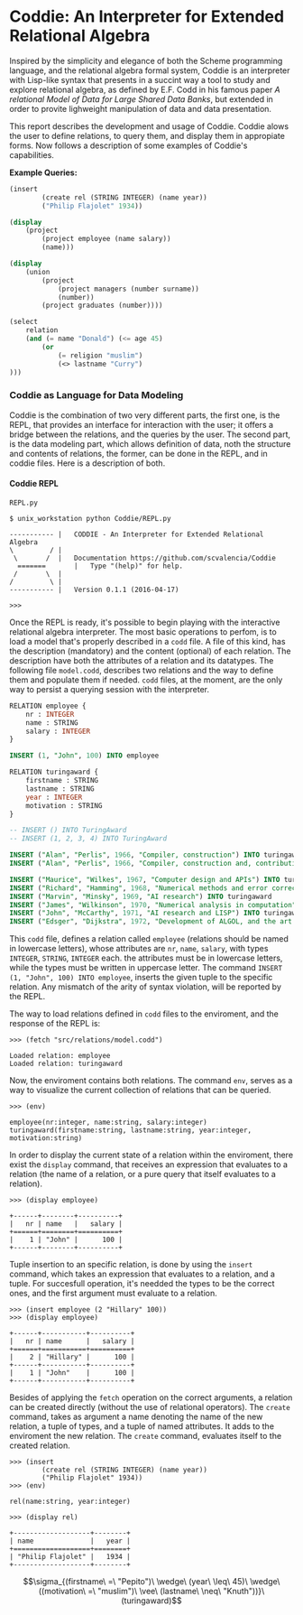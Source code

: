 # Coddie: An Interpreter for Extended Relational Algebra

Inspired by the simplicity and elegance of both the Scheme programming language, and the relational algebra formal system, Coddie is an interpreter with Lisp-like syntax that presents in a succint way a tool to study and explore relational algebra, as defined by E.F. Codd in his famous paper *A relational Model of Data for Large Shared Data Banks*, but extended in order to provite lighweight manipulation of data and data presentation.

This report describes the development and usage of Coddie. Coddie alows the user to define relations, to query them, and display them in appropiate forms. Now follows a description of  some examples of Coddie's capabilities.

**Example Queries:**

```scheme
(insert            
		(create rel (STRING INTEGER) (name year))
		("Philip Flajolet" 1934))

(display 
	(project 
		(project employee (name salary)) 
		(name)))

(display 
	(union 
		(project 
			(project managers (number surname)) 
			(number)) 
		(project graduates (number))))

(select 
	relation 
	(and (= name "Donald") (<= age 45) 
		(or 
			(= religion "muslim") 
			(<> lastname "Curry")
)))
```

### Coddie as Language for Data Modeling

Coddie is the combination of two very different parts, the first one, is the REPL, that provides an interface for interaction with the user; it offers a bridge between the relations, and the queries by the user. The second part, is the data modeling part, which allows definition of data, noth the structure and contents of relations, the former, can be done in the REPL, and in coddie files. Here is a description of both.

#### Coddie REPL

`REPL.py`

```
$ unix_workstation python Coddie/REPL.py

-----------	|	CODDIE - An Interpreter for Extended Relational Algebra
\         /	|	
 \       /	|	Documentation https://github.com/scvalencia/Coddie
  =======       |	Type "(help)" for help.
 /       \	|	
/         \	|	
-----------	|	Version 0.1.1 (2016-04-17)

>>>

```

Once the REPL is ready, it's possible to begin playing with the interactive relational algebra interpreter. The most basic operations to perfom, is to load a model that's properly described in a `codd` file. A file of this kind, has the description (mandatory) and the content (optional) of each relation. The description have both the attributes of a relation and its datatypes. The following file `model.codd`, describes two relations and the way to define them and populate them if needed. `codd` files, at the moment, are the only way to persist a querying session with the interpreter.

```sql
RELATION employee {
	nr : INTEGER
	name : STRING
	salary : INTEGER
}

INSERT (1, "John", 100) INTO employee

RELATION turingaward {
	firstname : STRING
	lastname : STRING
	year : INTEGER
	motivation : STRING
}

-- INSERT () INTO TuringAward
-- INSERT (1, 2, 3, 4) INTO TuringAward

INSERT ("Alan", "Perlis", 1966, "Compiler, construction") INTO turingaward
INSERT ("Alan", "Perlis", 1966, "Compiler, construction and, contributions") INTO turingaward

INSERT ("Maurice", "Wilkes", 1967, "Computer design and APIs") INTO turingaward
INSERT ("Richard", "Hamming", 1968, "Numerical methods and error correcting codes") INTO turingaward
INSERT ("Marvin", "Minsky", 1969, "AI research") INTO turingaward
INSERT ("James", "Wilkinson", 1970, "Numerical analysis in computation") INTO turingaward
INSERT ("John", "McCarthy", 1971, "AI research and LISP") INTO turingaward
INSERT ("Edsger", "Dijkstra", 1972, "Development of ALGOL, and the art of programming") INTO turingaward
```

This `codd` file, defines a relation called `employee` (relations should be named in lowercase letters), whose attributes are `nr`, `name`, `salary`, with types `INTEGER`, `STRING`, `INTEGER` each. the attributes must be in lowercase letters, while the types must be written in uppercase letter. The command `INSERT (1, "John", 100) INTO employee`, inserts the given tuple to the specific relation. Any mismatch of the arity of syntax violation, will be reported by the REPL.

The way to load relations defined in `codd` files to the enviroment, and the response of the REPL is:

```
>>> (fetch "src/relations/model.codd")

Loaded relation: employee
Loaded relation: turingaward
```

Now, the enviroment contains both relations. The command `env`, serves as a way to visualize the current collection of relations that can be queried.

```
>>> (env)

employee(nr:integer, name:string, salary:integer)
turingaward(firstname:string, lastname:string, year:integer, motivation:string)
```

In order to display the current state of a relation within the enviroment, there exist the `display` command, that receives an expression that evaluates to a relation (the name of a relation, or a pure query that itself evaluates to a relation).

```
>>> (display employee)

+------+--------+----------+
|   nr | name   |   salary |
+======+========+==========+
|    1 | "John" |      100 |
+------+--------+----------+
```

Tuple insertion to an specific relation, is done by using the `insert` command, which takes an expression that evaluates to a relation, and a tuple. For succesfull operation, it's needded the types to be the correct ones, and the first argument must evaluate to a relation.

```
>>> (insert employee (2 "Hillary" 100))
>>> (display employee)

+------+-----------+----------+
|   nr | name      |   salary |
+======+===========+==========+
|    2 | "Hillary" |      100 |
+------+-----------+----------+
|    1 | "John"    |      100 |
+------+-----------+----------+
```

Besides of applying the `fetch` operation on the correct arguments, a relation can be created directly (without the use of relational operators). The `create` command, takes as argument a name denoting the name of the new relation, a tuple of types, and a tuple of named attributes. It adds to the enviroment the new relation. The `create` command, evaluates itself to the created relation.

```
>>> (insert            
        (create rel (STRING INTEGER) (name year))
        ("Philip Flajolet" 1934))			
>>> (env)

rel(name:string, year:integer)

>>> (display rel)

+-------------------+--------+
| name              |   year |
+===================+========+
| "Philip Flajolet" |   1934 |
+-------------------+--------+
```




$$\sigma_{(firstname\ =\ "Pepito")\ \wedge\ (year\ \leq\ 45)\ \wedge\ ((motivation\ =\ "muslim")\ \vee\ (lastname\ \neq\ "Knuth"))}\ (turingaward)$$